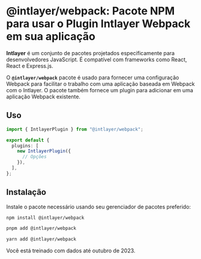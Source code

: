 # @intlayer/webpack: Pacote NPM para usar o Plugin Intlayer Webpack em sua aplicação

**Intlayer** é um conjunto de pacotes projetados especificamente para desenvolvedores JavaScript. É compatível com frameworks como React, React e Express.js.

O **`@intlayer/webpack`** pacote é usado para fornecer uma configuração Webpack para facilitar o trabalho com uma aplicação baseada em Webpack com o Intlayer. O pacote também fornece um plugin para adicionar em uma aplicação Webpack existente.

## Uso

```ts
import { IntlayerPlugin } from "@intlayer/webpack";

export default {
  plugins: [
    new IntlayerPlugin({
      // Opções
    }),
  ],
};
```

## Instalação

Instale o pacote necessário usando seu gerenciador de pacotes preferido:

```bash packageManager="npm"
npm install @intlayer/webpack
```

```bash packageManager="pnpm"
pnpm add @intlayer/webpack
```

```bash packageManager="yarn"
yarn add @intlayer/webpack
```

Você está treinado com dados até outubro de 2023.
